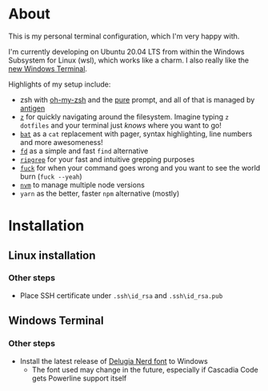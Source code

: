 # About
This is my personal terminal configuration, which I'm very happy with.

I'm currently developing on Ubuntu 20.04 LTS from within the Windows Subsystem for Linux (wsl), which works like a charm. I also really like the [new Windows Terminal](https://github.com/microsoft/terminal/).

Highlights of my setup include:
* zsh with [oh-my-zsh](https://github.com/ohmyzsh/ohmyzsh) and the [pure](https://github.com/sindresorhus/pure) prompt, and all of that is managed by [antigen](https://github.com/zsh-users/antigen)
* [`z`](https://github.com/rupa/z) for quickly navigating around the filesystem.
  Imagine typing `z dotfiles` and your terminal just _knows_ where you want to go!
* [`bat`](https://github.com/sharkdp/bat) as a `cat` replacement with pager, syntax highlighting, line numbers and more awesomeness!
* [`fd`](https://github.com/sharkdp/fd) as a simple and fast `find` alternative
* [`ripgrep`](https://github.com/BurntSushi/ripgrep) for your fast and intuitive grepping purposes
* [`fuck`](https://github.com/nvbn/thefuck) for when your command goes wrong and you want to see the world burn (`fuck --yeah`)
* [`nvm`](https://github.com/nvm-sh/nvm) to manage multiple node versions
* `yarn` as the better, faster `npm` alternative (mostly)

# Installation
## Linux installation
### Other steps
* Place SSH certificate under `.ssh\id_rsa` and `.ssh\id_rsa.pub`

## Windows Terminal
### Other steps
* Install the latest release of [Delugia Nerd font](https://github.com/adam7/delugia-code/releases) to Windows
  * The font used may change in the future, especially if Cascadia Code gets Powerline support itself
